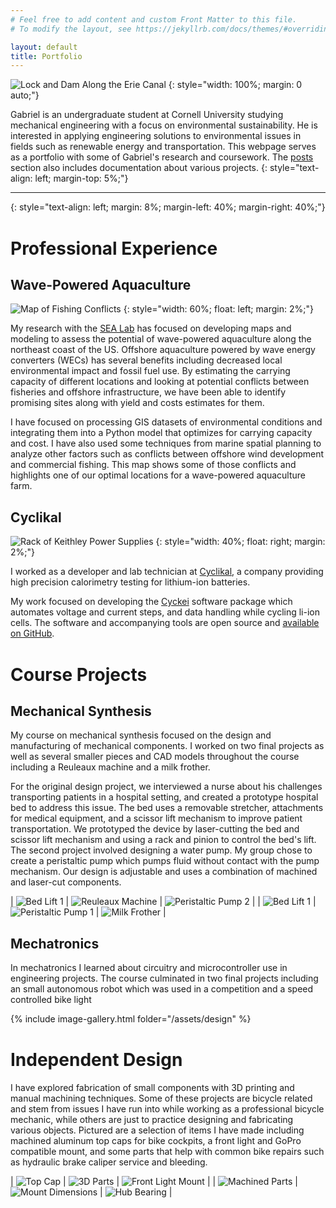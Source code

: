 ```yaml
---
# Feel free to add content and custom Front Matter to this file.
# To modify the layout, see https://jekyllrb.com/docs/themes/#overriding-theme-defaults

layout: default
title: Portfolio
---
```


![Lock and Dam Along the Erie Canal](/assets/wallpaper-erie-canal.jpg)
{: style="width: 100%; margin: 0 auto;"}

Gabriel is an undergraduate student at Cornell University studying mechanical engineering with a focus on environmental sustainability.
He is interested in applying engineering solutions to environmental issues in fields such as renewable energy and transportation. This webpage serves as a portfolio with some of Gabriel's research and coursework. The [posts](/posts) section also includes documentation about various projects.
{: style="text-align: left; margin-top: 5%;"}

---
{: style="text-align: left; margin: 8%; margin-left: 40%; margin-right: 40%;"}

# Professional Experience

## Wave-Powered Aquaculture

![Map of Fishing Conflicts](/assets/conflicts-map.png)
{: style="width: 60%; float: left; margin: 2%;"}

My research with the [SEA Lab](https://sea.mae.cornell.edu/) has focused on developing maps and modeling to assess the potential of wave-powered aquaculture along the northeast coast of the US. Offshore aquaculture powered by wave energy converters (WECs) has several benefits including decreased local environmental impact and fossil fuel use. By estimating the carrying capacity of different locations and looking at potential conflicts between fisheries and offshore infrastructure, we have been able to identify promising sites along with yield and costs estimates for them.

I have focused on processing GIS datasets of environmental conditions and integrating them into a Python model that optimizes for carrying capacity and cost. I have also used some techniques from marine spatial planning to analyze other factors such as conflicts between offshore wind development and commercial fishing. This map shows some of those conflicts and highlights one of our optimal locations for a wave-powered aquaculture farm.

## Cyclikal

![Rack of Keithley Power Supplies](/assets/keithleys.jpg)
{: style="width: 40%; float: right; margin: 2%;"}

I worked as a developer and lab technician at [Cyclikal](https://cyclikal.com/), a company providing high precision calorimetry testing for lithium-ion batteries.

My work focused on developing the [Cyckei](https://docs.cyclikal.com/projects/cyckei/en/stable/) software package which automates voltage and current steps, and data handling while cycling li-ion cells. The software and accompanying tools are open source and [available on GitHub](https://github.com/cyclikal/cyckei).

# Course Projects

## Mechanical Synthesis

My course on mechanical synthesis focused on the design and manufacturing of mechanical components. I worked on two final projects as well as several smaller pieces and CAD models throughout the course including a Reuleaux machine and a milk frother.

For the original design project, we interviewed a nurse about his challenges transporting patients in a hospital setting, and created a prototype hospital bed to address this issue. The bed uses a removable stretcher, attachments for medical equipment, and a scissor lift mechanism to improve patient transportation. We prototyped the device by laser-cutting the bed and scissor lift mechanism and using a rack and pinion to control the bed's lift. The second project involved designing a water pump. My group chose to create a peristaltic pump which pumps fluid without contact with the pump mechanism. Our design is adjustable and uses a combination of machined and laser-cut components.

| ![Bed Lift 1](/assets/design/lift-1.jpg) | ![Reuleaux Machine](/assets/design/reuleaux.jpg) | ![Peristaltic Pump 2](/assets/design/pump-2.jpg) |
| ![Bed Lift 1](/assets/design/lift-2.jpg) | ![Peristaltic Pump 1](/assets/design/pump-1.jpg) | ![Milk Frother](/assets/design/frother.jpg)  |

## Mechatronics

In mechatronics I learned about circuitry and microcontroller use in engineering projects. The course culminated in two final projects including an small autonomous robot which was used in a competition and a speed controlled bike light

{% include image-gallery.html folder="/assets/design" %}


# Independent Design

I have explored fabrication of small components with 3D printing and manual machining techniques. Some of these projects are bicycle related and stem from issues I have run into while working as a professional bicycle mechanic, while others are just to practice designing and fabricating various objects. Pictured are a selection of items I have made including machined aluminum top caps for bike cockpits, a front light and GoPro compatible mount, and some parts that help with common bike repairs such as hydraulic brake caliper service and bleeding.

| ![Top Cap](/assets/hobby-components/top-cap.jpg) | ![3D Parts](/assets/hobby-components/3d-bits.jpg) | ![Front Light Mount](/assets/hobby-components/light-mount.jpg) |
| ![Machined Parts](/assets/hobby-components/machined-parts.jpg) | ![Mount Dimensions](/assets/hobby-components/mount-dimensions.jpg) | ![Hub Bearing](/assets/hobby-components/hub-bearing.jpg) |

<style>
  td, tr, table {
    border: none!important;
    background-color: #ffffff;
  } h1 {
    margin-top: 8%;
  }
</style>

<script type="text/javascript" src="/js/lightbox.js"></script>
<link rel="stylesheet" href="/css/lightbox.css">
